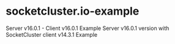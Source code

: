# socketcluster.io-example
Server v16.0.1 - Client v16.0.1 Example
Server v16.0.1 version with SocketCluster client v14.3.1 Example
